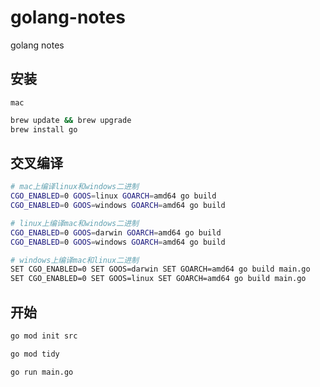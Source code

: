 # golang-notes
golang notes

## 安装

`mac`

```bash
brew update && brew upgrade
brew install go
```

## 交叉编译

```bash
# mac上编译linux和windows二进制
CGO_ENABLED=0 GOOS=linux GOARCH=amd64 go build 
CGO_ENABLED=0 GOOS=windows GOARCH=amd64 go build 

# linux上编译mac和windows二进制
CGO_ENABLED=0 GOOS=darwin GOARCH=amd64 go build 
CGO_ENABLED=0 GOOS=windows GOARCH=amd64 go build

# windows上编译mac和linux二进制
SET CGO_ENABLED=0 SET GOOS=darwin SET GOARCH=amd64 go build main.go
SET CGO_ENABLED=0 SET GOOS=linux SET GOARCH=amd64 go build main.go
```

## 开始

```bash
go mod init src

go mod tidy
```

```bash
go run main.go
```
